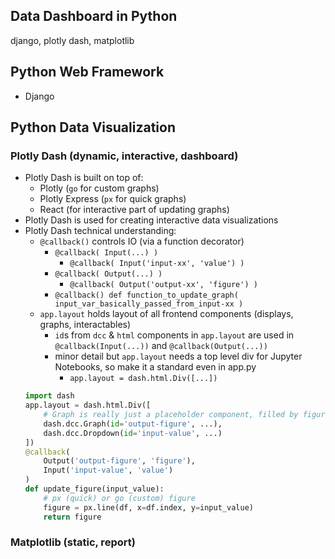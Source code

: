 ## Data Dashboard in Python
django, plotly dash, matplotlib

## Python Web Framework
- Django

## Python Data Visualization 
### Plotly Dash (dynamic, interactive, dashboard)
- Plotly Dash is built on top of:
	- Plotly (`go` for custom graphs)
	- Plotly Express (`px` for quick graphs)
	- React (for interactive part of updating graphs)
- Plotly Dash is used for creating interactive data visualizations
- Plotly Dash technical understanding:
	- `@callback()` controls IO (via a function decorator)
		- `@callback( Input(...) )` 
			- `@callback( Input('input-xx', 'value') )` 
		- `@callback( Output(...) )` 
			- `@callback( Output('output-xx', 'figure') )` 
		- `@callback() def function_to_update_graph( input_var_basically_passed_from_input-xx )`
	- `app.layout` holds layout of all frontend components (displays, graphs, interactables)
		- `id`s from `dcc` & `html` components in `app.layout` are used in `@callback(Input(...))` and `@callback(Output(...))`
		- minor detail but `app.layout` needs a top level div for Jupyter Notebooks, so make it a standard even in app.py
			- `app.layout = dash.html.Div([...])`
	```python
	import dash
	app.layout = dash.html.Div([
		# Graph is really just a placeholder component, filled by figure function below
		dash.dcc.Graph(id='output-figure', ...),
		dash.dcc.Dropdown(id='input-value', ...)
	])
	@callback(
		Output('output-figure', 'figure'),
		Input('input-value', 'value')
	)
	def update_figure(input_value):
		# px (quick) or go (custom) figure
		figure = px.line(df, x=df.index, y=input_value)
		return figure
	```

### Matplotlib (static, report)